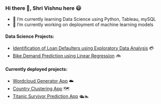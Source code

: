 ### Hi there 👋, Shri Vishnu here 😃

- 🌱 I’m currently learning Data Science using Python, Tableau, mySQL
- 🔭 I’m currently working on deployment of machine learning models

#### Data Science Projects:
  - <a href=https://github.com/shrivishnu-p/credit-eda-case-study>Identification of Loan Defaulters using Exploratory Data Analysis</a> 💳
  - <a href=https://github.com/shrivishnu-p/bike-demand-prediction>Bike Demand Prediction using Linear Regression</a> 🚲

#### Currently deployed projects:
- <a href=https://github.com/shrivishnu-p/wordcloud-app>Wordcloud Generator App</a> ☁️
- <a href=https://github.com/shrivishnu-p/cluster-app>Country Clustering App</a> 🗺️
- <a href=https://github.com/shrivishnu-p/titanic-app>Titanic Survivor Prediction App</a> 🛳️🏊


<!--
**shrivishnu-p/shrivishnu-p** is a ✨ _special_ ✨ repository because its `README.md` (this file) appears on your GitHub profile.
Here are some ideas to get you started:
- 👯 I’m looking to collaborate on ...
- 🤔 I’m looking for help with ...
- 💬 Ask me about ...
- 📫 How to reach me: ...
- 😄 Pronouns: ...
- ⚡ Fun fact: ...
-->
